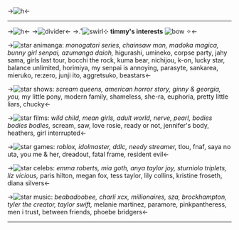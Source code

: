 ->![h](https://media.discordapp.net/attachments/1014611607998967848/1091539218708320356/16697323-AB8D-4485-9556-935CB31041C7.jpg)<-
***
->![h](https://media.discordapp.net/attachments/1014611607998967848/1090755913473867836/IMG_6526.jpg)<-
->![divider](https://media.discordapp.net/attachments/1026261718160117842/1090770799453020300/40D9FA41-CD18-40A7-9B60-0CEBCE494E99.png)<-
 ->.˚![swirl](https://media.discordapp.net/attachments/1014611607998967848/1090803363479830568/IMG_6623.gif )⊹ **timmy's interests** ![bow](https://media.discordapp.net/attachments/1014611607998967848/1091533258136756296/IMG_6801.gif) ✧<-

->![star](https://media.discordapp.net/attachments/1014611607998967848/1090801557014061056/IMG_6608.gif) animanga: *monogatari series, chainsaw man, madoka magica, bunny girl senpai, azumanga daioh,* higurashi, umineko, corpse party, jahy sama, girls last tour, bocchi the rock, kuma bear, nichijou, k-on, lucky star, balance unlimited, horimiya, my senpai is annoying, parasyte, sankarea, mieruko, re:zero, junji ito, aggretsuko, beastars<-

->![star](https://media.discordapp.net/attachments/1014611607998967848/1090801556674326539/IMG_6607.gif) shows: *scream queens, american horror story, ginny & georgia, you,* my little pony, modern family, shameless, she-ra, euphoria, pretty little liars, chucky<-

->![star](https://media.discordapp.net/attachments/1014611607998967848/1090801557014061056/IMG_6608.gif) films: *wild child, mean girls, adult world, nerve, pearl, bodies bodies bodies,* scream, saw, love rosie, ready or not, jennifer's body, heathers, girl interrupted<-

->![star](https://media.discordapp.net/attachments/1014611607998967848/1090801556674326539/IMG_6607.gif) games: *roblox, idolmaster, ddlc, needy streamer,*  tlou, fnaf, saya no uta, you me & her, dreadout, fatal frame, resident evil<-

->![star](https://media.discordapp.net/attachments/1014611607998967848/1090801557014061056/IMG_6608.gif) celebs: *emma roberts, mia goth, anya taylor joy, sturniolo triplets, liz vicious,* paris hilton, megan fox, tess taylor, lily collins, kristine froseth, diana silvers<-

->![star](https://media.discordapp.net/attachments/1014611607998967848/1090801556674326539/IMG_6607.gif) music: *beabadoobee, charli xcx, millionaires, sza, brockhampton, tyler the creator, taylor swift,* melanie martinez, paramore, pinkpantheress, men i trust, between friends, phoebe bridgers<-
***